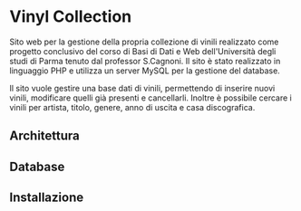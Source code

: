 # Vinyl Collection

Sito web per la gestione della propria collezione di vinili realizzato come progetto conclusivo del corso di Basi di Dati e Web dell'Università degli studi di Parma tenuto dal professor S.Cagnoni. Il sito è stato realizzato in linguaggio PHP e utilizza un server MySQL per la gestione del database.

Il sito vuole gestire una base dati di vinili, permettendo di inserire nuovi vinili, modificare quelli già presenti e cancellarli. Inoltre è possibile cercare i vinili per artista, titolo, genere, anno di uscita e casa discografica.

## Architettura

## Database

## Installazione